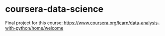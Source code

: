 # coursera-data-science
Final project for this course: https://www.coursera.org/learn/data-analysis-with-python/home/welcome
